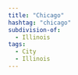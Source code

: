 ```yaml
---
title: "Chicago"
hashtag: "chicago"
subdivision-of:
  - Illinois
tags:
  - City
  - Illinois
---
```

